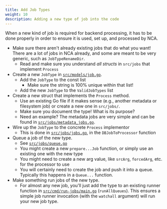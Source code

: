 ```yaml
---
title: Add Job Types
weight: 10
description: Adding a new type of job into the code
---
```


When a new kind of job is required for backend processing, it has to be done
properly in order to ensure it is used, set up, and processed by NCA.

- Make sure there aren't already existing jobs that do what you want!  There
  are a lot of jobs in NCA already, and some are meant to be very generic, such
  as `JobTypeRenameDir`.
  - Read and make sure you understand *all structs* in `src/jobs` that
    implement `Process`
- Create a new `JobType` in [`src/models/job.go`][1].
  - Add the `JobType` to the const list
    - Make sure the string is 100% unique within that list!
  - Add the new `JobType` to the `ValidJobTypes` list
- Create a new struct that implements the `Process` method.
  - Use an existing Go file if it makes sense (e.g., another metadata or
    filesystem job) or create a new one in `src/jobs/`.
  - Make sure you document the type!  What is its purpose?
  - Need an example?  The metadata jobs are very simple and can be found in
    [`src/jobs/metadata_jobs.go`][2].
- Wire up the `JobType` to the concrete `Process` implementor
  - This is done in [`src/jobs/jobs.go`][3], in the `DBJobToProcessor` function
- Queue a job of the new type.
  - See [`src/jobs/queue.go`][4]
  - You might create a new `prepare...Job` function, or simply use an existing
    one with the new type
  - You might need to create a new arg value, like `srcArg`, `forcedArg`, etc.
    for the processor to use
  - You will certainly need to create the job and push it into a queue.
    Typically this happens in a `Queue...` function.
- Make something run jobs of the new type.
  - For almost any new job, you'll just add the type to an existing runner
    function in [`src/cmd/run-jobs/main.go`][5] (`runAllQueues`).  This ensures
    a simple job runner invocation (with the `watchall` argument) will run your
    new job type.

[1]: <https://github.com/uoregon-libraries/newspaper-curation-app/blob/main/src/models/job.go>
[2]: <https://github.com/uoregon-libraries/newspaper-curation-app/blob/main/src/jobs/metadata_jobs.go>
[3]: <https://github.com/uoregon-libraries/newspaper-curation-app/blob/main/src/jobs/jobs.go>
[4]: <https://github.com/uoregon-libraries/newspaper-curation-app/blob/main/src/jobs/queue.go>
[5]: <https://github.com/uoregon-libraries/newspaper-curation-app/blob/main/src/cmd/run-jobs/main.go>
